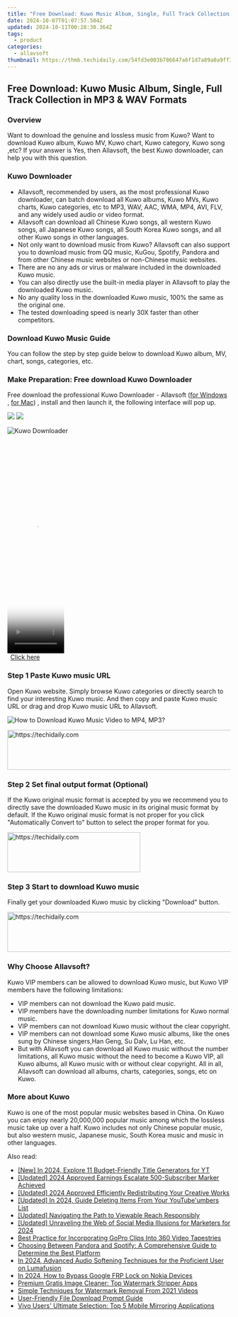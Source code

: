 ```yaml
---
title: "Free Download: Kuwo Music Album, Single, Full Track Collection in MP3 & WAV Formats"
date: 2024-10-07T01:07:57.504Z
updated: 2024-10-11T00:28:30.364Z
tags:
  - product
categories:
  - allavsoft
thumbnail: https://thmb.techidaily.com/54fd3e003b786647a6f1d7a89a0a9ff3e56e44f972b8ef6e36ebd7fc54a18cb3.jpg
---
```


## Free Download: Kuwo Music Album, Single, Full Track Collection in MP3 & WAV Formats

### Overview

Want to download the genuine and lossless music from Kuwo? Want to download Kuwo album, Kuwo MV, Kuwo chart, Kuwo category, Kuwo song ,etc? If your answer is Yes, then Allavsoft, the best Kuwo downloader, can help you with this question.

### Kuwo Downloader

* Allavsoft, recommended by users, as the most professional Kuwo downloader, can batch download all Kuwo albums, Kuwo MVs, Kuwo charts, Kuwo categories, etc to MP3, WAV, AAC, WMA, MP4, AVI, FLV, and any widely used audio or video format.
* Allavsoft can download all Chinese Kuwo songs, all western Kuwo songs, all Japanese Kuwo songs, all South Korea Kuwo songs, and all other Kuwo songs in other languages.
* Not only want to download music from Kuwo? Allavsoft can also support you to download music from QQ music, KuGou, Spotify, Pandora and from other Chinese music websites or non-Chinese music websites.
* There are no any ads or virus or malware included in the downloaded Kuwo music.
* You can also directly use the built-in media player in Allavsoft to play the downloaded Kuwo music.
* No any quality loss in the downloaded Kuwo music, 100% the same as the original one.
* The tested downloading speed is nearly 30X faster than other competitors.

### Download Kuwo Music Guide

You can follow the step by step guide below to download Kuwo album, MV, chart, songs, categories, etc.

### Make Preparation: Free download Kuwo Downloader

Free download the professional Kuwo Downloader - Allavsoft ([for Windows](https://tools.techidaily.com/allavsoft/products/) , [for Mac](https://tools.techidaily.com/allavsoft/products/)) , install and then launch it, the following interface will pop up.

[![](https://www.allavsoft.com/how-to/../images/how-to/free-download-win.jpg)](https://tools.techidaily.com/allavsoft/products/) [![](https://www.allavsoft.com/how-to/../images/how-to/free-download-mac.jpg)](https://tools.techidaily.com/allavsoft/products/)

![Kuwo Downloader](https://www.allavsoft.com/how-to/../images/allavsoft/screen-shot-600.jpg)

<!-- affiliate ads begin -->
<span id="1975658">
					<video width="128" height="480" style="cursor:pointer"
           poster="//a.impactradius-go.com/display-clicktoplayimage/1975658.png"
           onclick="if(!this.playClicked){this.play();this.setAttribute('controls',true);this.playClicked=true;}">
	   <source src="//a.impactradius-go.com/display-ad/22993-1975658">
	   <img src="//a.impactradius-go.com/display-clicktoplayimage/1975658.png" style="border: none; height: 100%; width: 100%; object-fit: contain">
	</video>
	<div style="width:80px;text-align:center"><a href="javascript:window.open(decodeURIComponent('https%3A%2F%2Fhomestyler.sjv.io%2Fc%2F5597632%2F1975658%2F22993'), '_blank');void(0);">Click here</a></div>
</span>
<img height="0" width="0" src="https://imp.pxf.io/i/5597632/1975658/22993" style="position:absolute;visibility:hidden;" border="0" />
<!-- affiliate ads end -->

### Step 1 Paste Kuwo music URL

Open Kuwo website. Simply browse Kuwo categories or directly search to find your interesting Kuwo music. And then copy and paste Kuwo music URL or drag and drop Kuwo music URL to Allavsoft.

![How to Download Kuwo Music Video to MP4, MP3?](https://www.allavsoft.com/how-to/../images/how-to/download-rtmp-video/download-rtmp-video.jpg)

<!-- affiliate ads begin -->
<a href="https://appsumo.8odi.net/c/5597632/2100530/7443" target="_top" id="2100530">
  <img src="//a.impactradius-go.com/display-ad/7443-2100530" border="0" alt="https://techidaily.com" width="728" height="90"/>
</a>
<img height="0" width="0" src="https://appsumo.8odi.net/i/5597632/2100530/7443" style="position:absolute;visibility:hidden;" border="0" />
<!-- affiliate ads end -->

### Step 2 Set final output format (Optional)

If the Kuwo original music format is accepted by you we recommend you to directly save the downloaded Kuwo music in its original music format by default. If the Kuwo original music format is not proper for you click "Automatically Convert to" button to select the proper format for you.

<!-- affiliate ads begin -->
<a href="https://aligracehair.sjv.io/c/5597632/1959707/19272" target="_top" id="1959707">
  <img src="//a.impactradius-go.com/display-ad/19272-1959707" border="0" alt="https://techidaily.com" width="300" height="90"/>
</a>
<img height="0" width="0" src="https://aligracehair.sjv.io/i/5597632/1959707/19272" style="position:absolute;visibility:hidden;" border="0" />
<!-- affiliate ads end -->

### Step 3 Start to download Kuwo music

Finally get your downloaded Kuwo music by clicking "Download" button.

<!-- affiliate ads begin -->
<a href="https://appsumo.8odi.net/c/5597632/2043617/7443" target="_top" id="2043617">
  <img src="//a.impactradius-go.com/display-ad/7443-2043617" border="0" alt="https://techidaily.com" width="728" height="90"/>
</a>
<img height="0" width="0" src="https://appsumo.8odi.net/i/5597632/2043617/7443" style="position:absolute;visibility:hidden;" border="0" />
<!-- affiliate ads end -->

### Why Choose Allavsoft?

Kuwo VIP members can be allowed to download Kuwo music, but Kuwo VIP members have the following limitations:

* VIP members can not download the Kuwo paid music.
* VIP members have the downloading number limitations for Kuwo normal music.
* VIP members can not download Kuwo music without the clear copyright.
* VIP members can not download some Kuwo music albums, like the ones sung by Chinese singers,Han Geng, Su Dalv, Lu Han, etc.
* But with Allavsoft you can download all Kuwo music without the number limitations, all Kuwo music without the need to become a Kuwo VIP, all Kuwo albums, all Kuwo music with or without clear copyright. All in all, Allavsoft can download all albums, charts, categories, songs, etc on Kuwo.

### More about Kuwo

Kuwo is one of the most popular music websites based in China. On Kuwo you can enjoy nearly 20,000,000 popular music among which the lossless music take up over a half. Kuwo includes not only Chinese popular music, but also western music, Japanese music, South Korea music and music in other languages.

<ins class="adsbygoogle"
     style="display:block"
     data-ad-format="autorelaxed"
     data-ad-client="ca-pub-7571918770474297"
     data-ad-slot="1223367746"></ins>

<ins class="adsbygoogle"
     style="display:block"
     data-ad-client="ca-pub-7571918770474297"
     data-ad-slot="8358498916"
     data-ad-format="auto"
     data-full-width-responsive="true"></ins>

<span class="atpl-alsoreadstyle">Also read:</span>
<div><ul>
<li><a href="https://youtube-sure.techidaily.com/n-2024-explore-11-budget-friendly-title-generators-for-yt/"><u>[New] In 2024, Explore 11 Budget-Friendly Title Generators for YT</u></a></li>
<li><a href="https://facebook-video-footage.techidaily.com/updated-2024-approved-earnings-escalate-500-subscriber-marker-achieved/"><u>[Updated] 2024 Approved Earnings Escalate 500-Subscriber Marker Achieved</u></a></li>
<li><a href="https://instagram-videos.techidaily.com/updated-2024-approved-efficiently-redistributing-your-creative-works/"><u>[Updated] 2024 Approved Efficiently Redistributing Your Creative Works</u></a></li>
<li><a href="https://youtube-lab.techidaily.com/ed-in-2024-guide-deleting-items-from-your-youtubeumbers-list/"><u>[Updated] In 2024, Guide Deleting Items From Your YouTube'umbers List</u></a></li>
<li><a href="https://facebook-record-videos.techidaily.com/updated-navigating-the-path-to-viewable-reach-responsibly/"><u>[Updated] Navigating the Path to Viewable Reach Responsibly</u></a></li>
<li><a href="https://facebook-video-content.techidaily.com/updated-unraveling-the-web-of-social-media-illusions-for-marketers-for-2024/"><u>[Updated] Unraveling the Web of Social Media Illusions for Marketers for 2024</u></a></li>
<li><a href="https://extra-hints.techidaily.com/best-practice-for-incorporating-gopro-clips-into-360-video-tapestries/"><u>Best Practice for Incorporating GoPro Clips Into 360 Video Tapestries</u></a></li>
<li><a href="https://fox-zaraz.techidaily.com/choosing-between-pandora-and-spotify-a-comprehensive-guide-to-determine-the-best-platform/"><u>Choosing Between Pandora and Spotify: A Comprehensive Guide to Determine the Best Platform</u></a></li>
<li><a href="https://extra-resources.techidaily.com/in-2024-advanced-audio-softening-techniques-for-the-proficient-user-on-lumafusion/"><u>In 2024, Advanced Audio Softening Techniques for the Proficient User on Lumafusion</u></a></li>
<li><a href="https://android-frp.techidaily.com/in-2024-how-to-bypass-google-frp-lock-on-nokia-devices-by-drfone-android/"><u>In 2024, How to Bypass Google FRP Lock on Nokia Devices</u></a></li>
<li><a href="https://fox-zaraz.techidaily.com/premium-gratis-image-cleaner-top-watermark-stripper-apps/"><u>Premium Gratis Image Cleaner: Top Watermark Stripper Apps</u></a></li>
<li><a href="https://fox-zaraz.techidaily.com/simple-techniques-for-watermark-removal-from-2021-videos/"><u>Simple Techniques for Watermark Removal From 2021 Videos</u></a></li>
<li><a href="https://fox-zaraz.techidaily.com/user-friendly-file-download-prompt-guide/"><u>User-Friendly File Download Prompt Guide</u></a></li>
<li><a href="https://fox-zaraz.techidaily.com/vivo-users-ultimate-selection-top-5-mobile-mirroring-applications/"><u>Vivo Users' Ultimate Selection: Top 5 Mobile Mirroring Applications</u></a></li>
</ul></div>

